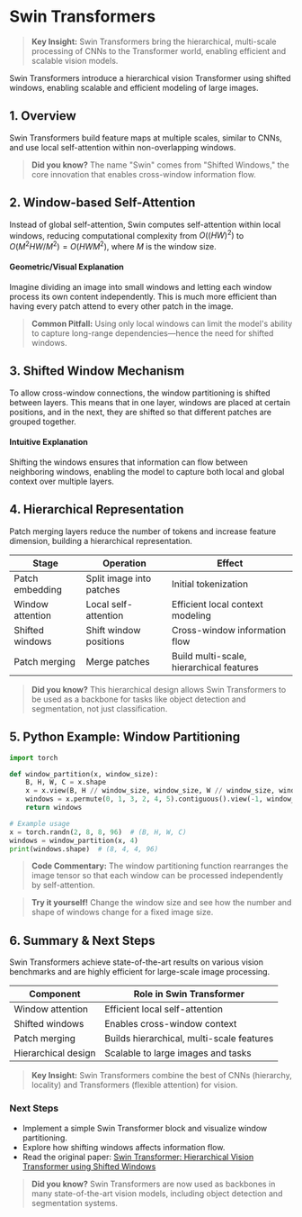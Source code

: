 # Swin Transformers

> **Key Insight:** Swin Transformers bring the hierarchical, multi-scale processing of CNNs to the Transformer world, enabling efficient and scalable vision models.

Swin Transformers introduce a hierarchical vision Transformer using shifted windows, enabling scalable and efficient modeling of large images.

## 1. Overview

Swin Transformers build feature maps at multiple scales, similar to CNNs, and use local self-attention within non-overlapping windows.

> **Did you know?** The name "Swin" comes from "Shifted Windows," the core innovation that enables cross-window information flow.

## 2. Window-based Self-Attention

Instead of global self-attention, Swin computes self-attention within local windows, reducing computational complexity from $`O((HW)^2)`$ to $`O(M^2HW/M^2) = O(HW M^2)`$, where $`M`$ is the window size.

#### Geometric/Visual Explanation

Imagine dividing an image into small windows and letting each window process its own content independently. This is much more efficient than having every patch attend to every other patch in the image.

> **Common Pitfall:** Using only local windows can limit the model's ability to capture long-range dependencies—hence the need for shifted windows.

## 3. Shifted Window Mechanism

To allow cross-window connections, the window partitioning is shifted between layers. This means that in one layer, windows are placed at certain positions, and in the next, they are shifted so that different patches are grouped together.

#### Intuitive Explanation

Shifting the windows ensures that information can flow between neighboring windows, enabling the model to capture both local and global context over multiple layers.

## 4. Hierarchical Representation

Patch merging layers reduce the number of tokens and increase feature dimension, building a hierarchical representation.

| Stage                | Operation                | Effect                                 |
|----------------------|-------------------------|----------------------------------------|
| Patch embedding      | Split image into patches | Initial tokenization                   |
| Window attention     | Local self-attention     | Efficient local context modeling       |
| Shifted windows      | Shift window positions   | Cross-window information flow          |
| Patch merging        | Merge patches            | Build multi-scale, hierarchical features|

> **Did you know?** This hierarchical design allows Swin Transformers to be used as a backbone for tasks like object detection and segmentation, not just classification.

## 5. Python Example: Window Partitioning
```python
import torch

def window_partition(x, window_size):
    B, H, W, C = x.shape
    x = x.view(B, H // window_size, window_size, W // window_size, window_size, C)
    windows = x.permute(0, 1, 3, 2, 4, 5).contiguous().view(-1, window_size, window_size, C)
    return windows

# Example usage
x = torch.randn(2, 8, 8, 96)  # (B, H, W, C)
windows = window_partition(x, 4)
print(windows.shape)  # (8, 4, 4, 96)
```

> **Code Commentary:** The window partitioning function rearranges the image tensor so that each window can be processed independently by self-attention.

> **Try it yourself!** Change the window size and see how the number and shape of windows change for a fixed image size.

## 6. Summary & Next Steps

Swin Transformers achieve state-of-the-art results on various vision benchmarks and are highly efficient for large-scale image processing.

| Component           | Role in Swin Transformer                |
|---------------------|----------------------------------------|
| Window attention    | Efficient local self-attention          |
| Shifted windows     | Enables cross-window context            |
| Patch merging       | Builds hierarchical, multi-scale features|
| Hierarchical design | Scalable to large images and tasks      |

> **Key Insight:** Swin Transformers combine the best of CNNs (hierarchy, locality) and Transformers (flexible attention) for vision.

### Next Steps
- Implement a simple Swin Transformer block and visualize window partitioning.
- Explore how shifting windows affects information flow.
- Read the original paper: [Swin Transformer: Hierarchical Vision Transformer using Shifted Windows](https://arxiv.org/abs/2103.14030)

> **Did you know?** Swin Transformers are now used as backbones in many state-of-the-art vision models, including object detection and segmentation systems. 